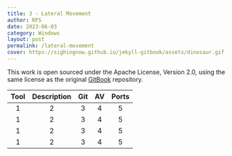 ```yaml
---
title: 3 - Lateral Movement
author: RFS
date: 2023-06-03
category: Windows
layout: post
permalink: /lateral-movement
cover: https://sighingnow.github.io/jekyll-gitbook/assets/dinosaur.gif
---
```


This work is open sourced under the Apache License, Version 2.0, using the
same license as the original [GitBook](https://github.com/GitbookIO/gitbook) repository.

<div class="table-wrapper" markdown="block">

|Tool|Description|Git|AV|Ports|
|:-:|:-:|:-:|:-:|:-:|
|1|2|3|4|5|
|1|2|3|4|5|
|1|2|3|4|5|
|1|2|3|4|5|

</div>